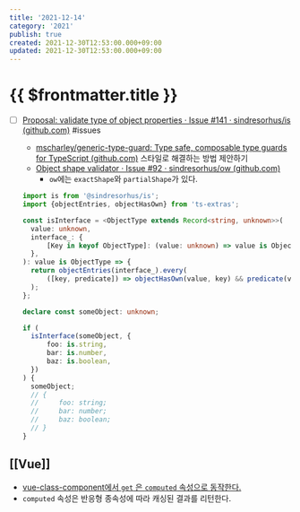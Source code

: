 ```yaml
---
title: '2021-12-14'
category: '2021'
publish: true
created: 2021-12-30T12:53:00.000+09:00
updated: 2021-12-30T12:53:00.000+09:00
---
```


# {{ $frontmatter.title }}

- [ ] [Proposal: validate type of object properties · Issue #141 · sindresorhus/is (github.com)](https://github.com/sindresorhus/is/issues/141) #issues

  - [mscharley/generic-type-guard: Type safe, composable type guards for TypeScript (github.com)](https://github.com/mscharley/generic-type-guard#type-safety) 스타일로 해결하는 방법 제안하기
  - [Object shape validator · Issue #92 · sindresorhus/ow (github.com)](https://github.com/sindresorhus/ow/issues/92)
    - `ow`에는 `exactShape`와 `partialShape`가 있다.

  ```ts
  import is from '@sindresorhus/is';
  import {objectEntries, objectHasOwn} from 'ts-extras';

  const isInterface = <ObjectType extends Record<string, unknown>>(
  	value: unknown,
  	interface_: {
  		[Key in keyof ObjectType]: (value: unknown) => value is ObjectType[Key];
  	},
  ): value is ObjectType => {
  	return objectEntries(interface_).every(
  		([key, predicate]) => objectHasOwn(value, key) && predicate(value[key]),
  	);
  };

  declare const someObject: unknown;

  if (
  	isInterface(someObject, {
  		foo: is.string,
  		bar: is.number,
  		baz: is.boolean,
  	})
  ) {
  	someObject;
  	// {
  	//     foo: string;
  	//     bar: number;
  	//     baz: boolean;
  	// }
  }
  ```

## [[Vue]]

- [vue-class-component에서 `get` 은 `computed` 속성으로 동작한다.](https://class-component.vuejs.org/guide/class-component.html#computed-properties)
- `computed` 속성은 반응형 종속성에 따라 캐싱된 결과를 리턴한다.
